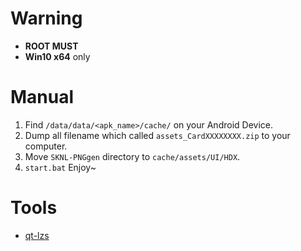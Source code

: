 # Warning

* **ROOT MUST**
* **Win10 x64** only

# Manual

1. Find `/data/data/<apk_name>/cache/` on your Android Device.
2. Dump all filename which called `assets_CardXXXXXXXX.zip` to your computer.
3. Move `SKNL-PNGgen` directory to `cache/assets/UI/HDX`.
4. `start.bat` Enjoy~


# Tools

* [qt-lzs](https://github.com/myst6re/qt-lzs)